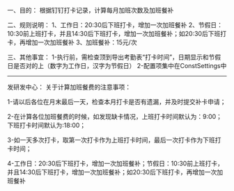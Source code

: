 一、目的：
    根据钉钉打卡记录，计算每月加班次数及加班餐补

二、规则说明：
    1、工作日：20:30后下班打卡，增加一次加班餐补
    2、节假日：10:30前上班打卡，并且14:30后下班打卡，增加一次加班餐补；如20:30后下班打卡，再增加一次加班餐补
    3、加班餐补：15元/次

三、其他事宜：
    1-执行前，需检查顶到导出考勤表“打卡时间”，日期显示和节假日是否对的上（数字为工作日，汉字为节假日）
    2-配置项集中在ConstSettings中


--------------------------------------------------------------------------------------------------------------
发研发中心：
关于计算加班餐费的注意事项：

1-请以后各位在月末最后一天，检查本月打卡是否有遗漏，并及时提交补卡申请；

2-在计算各位加班餐费的时候，如发现缺卡情况，上班打卡时间默认为：9:00；下班打卡时间默认为:18:00；

3-如一天多次打卡，取第一次打卡作为上班打卡时间，最后一次打卡作为下班打卡时间；

4-工作日：20:30后下班打卡，增加一次加班餐补；节假日：10:30前上班打卡，并且14:30后下班打卡，增加一次加班餐补；如20:30后下班打卡，再增加一次加班餐补
